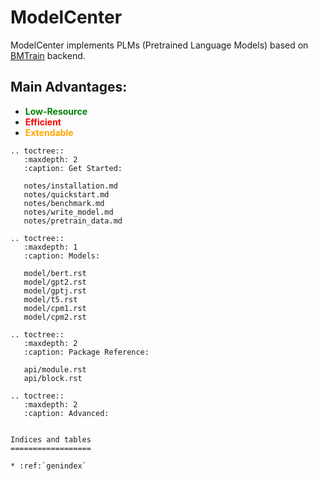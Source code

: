 # ModelCenter 

ModelCenter implements PLMs (Pretrained Language Models) based on [BMTrain](https://bmtrain.readthedocs.io/en/latest/index.html>) backend.

## Main Advantages:

- <span style="color:green;font-weight:bold">Low-Resource</span>
- <span style="color:red;font-weight:bold">Efficient</span>
- <span style="color:orange;font-weight:bold">Extendable</span>

```eval_rst
.. toctree::
   :maxdepth: 2
   :caption: Get Started:

   notes/installation.md
   notes/quickstart.md
   notes/benchmark.md
   notes/write_model.md
   notes/pretrain_data.md

.. toctree::
   :maxdepth: 1
   :caption: Models:

   model/bert.rst
   model/gpt2.rst
   model/gptj.rst
   model/t5.rst
   model/cpm1.rst
   model/cpm2.rst

.. toctree::
   :maxdepth: 2
   :caption: Package Reference:

   api/module.rst
   api/block.rst

.. toctree::
   :maxdepth: 2
   :caption: Advanced:


Indices and tables
==================

* :ref:`genindex`

```